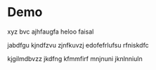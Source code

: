 # Demo


xyz
bvc
ajhfaugfa
heloo faisal 

jabdfgu
kjndfzvu
zjnfkuvzj
edofefrlufsu
rfniskdfc

kjgilmdbvzz
jkdfng
kfmmfirf
mnjnuni
jknlnniuln
